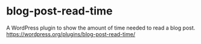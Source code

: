 # blog-post-read-time
A WordPress plugin to show the amount of time needed to read a blog post.
https://wordpress.org/plugins/blog-post-read-time/
